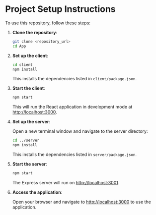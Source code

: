 # Project Setup Instructions

To use this repository, follow these steps:

1. **Clone the repository**:

   ```sh
   git clone <repository_url>
   cd App
   ```

2. **Set up the client**:

   ```sh
   cd client
   npm install
   ```

   This installs the dependencies listed in `client/package.json`.

3. **Start the client**:

   ```sh
   npm start
   ```

   This will run the React application in development mode at [http://localhost:3000](http://localhost:3000).

4. **Set up the server**:

   Open a new terminal window and navigate to the server directory:

   ```sh
   cd ../server
   npm install
   ```

   This installs the dependencies listed in `server/package.json`.

5. **Start the server**:

   ```sh
   npm start
   ```

   The Express server will run on [http://localhost:3001](http://localhost:3001).

6. **Access the application**:

   Open your browser and navigate to [http://localhost:3000](http://localhost:3000) to use the application.
